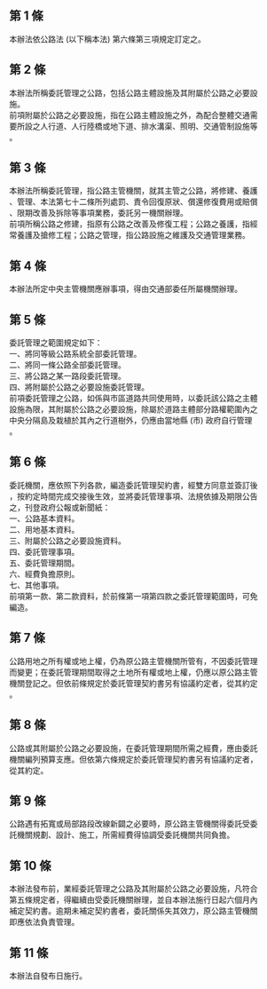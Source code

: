 第 1 條
-------
本辦法依公路法 (以下稱本法) 第六條第三項規定訂定之。

第 2 條
-------
本辦法所稱委託管理之公路，包括公路主體設施及其附屬於公路之必要設  
施。  
前項附屬於公路之必要設施，指在公路主體設施之外，為配合整體交通需  
要所設之人行道、人行陸橋或地下道、排水溝渠、照明、交通管制設施等  
。

第 3 條
-------
本辦法所稱委託管理，指公路主管機關，就其主管之公路，將修建、養護  
、管理、本法第七十二條所列處罰、責令回復原狀、償還修復費用或賠償  
、限期改善及拆除等事項業務，委託另一機關辦理。  
前項所稱公路之修建，指原有公路之改善及修復工程；公路之養護，指經  
常養護及搶修工程；公路之管理，指公路設施之維護及交通管理業務。

第 4 條
-------
本辦法所定中央主管機關應辦事項，得由交通部委任所屬機關辦理。

第 5 條
-------
委託管理之範圍規定如下：  
一、將同等級公路系統全部委託管理。  
二、將同一條公路全部委託管理。  
三、將公路之某一路段委託管理。  
四、將附屬於公路之必要設施委託管理。  
前項委託管理之公路，如係與市區道路共同使用時，以委託該公路之主體  
設施為限，其附屬於公路之必要設施，除屬於道路主體部分路權範圍內之  
中央分隔島及栽植於其內之行道樹外，仍應由當地縣 (市) 政府自行管理  
。

第 6 條
-------
委託機關，應依照下列各款，編造委託管理契約書，經雙方同意並簽訂後  
，按約定時間完成交接後生效，並將委託管理事項、法規依據及期限公告  
之，刊登政府公報或新聞紙：  
一、公路基本資料。  
二、用地基本資料。  
三、附屬於公路之必要設施資料。  
四、委託管理事項。  
五、委託管理期間。  
六、經費負擔原則。  
七、其他事項。  
前項第一款、第二款資料，於前條第一項第四款之委託管理範圍時，可免  
編造。

第 7 條
-------
公路用地之所有權或地上權，仍為原公路主管機關所管有，不因委託管理  
而變更；在委託管理期間取得之土地所有權或地上權，仍應以原公路主管  
機關登記之。但依前條規定於委託管理契約書另有協議約定者，從其約定  
。

第 8 條
-------
公路或其附屬於公路之必要設施，在委託管理期間所需之經費，應由委託  
機關編列預算支應。但依第六條規定於委託管理契約書另有協議約定者，  
從其約定。

第 9 條
-------
公路遇有拓寬或局部路段改線新闢之必要時，原公路主管機關得委託受委  
託機關規劃、設計、施工，所需經費得協調受委託機關共同負擔。

第 10 條
--------
本辦法發布前，業經委託管理之公路及其附屬於公路之必要設施，凡符合  
第五條規定者，得繼續由受委託機關辦理，並自本辦法施行日起六個月內  
補定契約書。逾期未補定契約書者，委託關係失其效力，原公路主管機關  
即應依法負責管理。

第 11 條
--------
本辦法自發布日施行。

